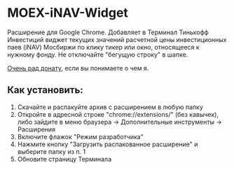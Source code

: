 # MOEX-iNAV-Widget

Расширение для Google Chrome. Добавляет в Терминал Тинькофф Инвестиций виджет текущих значений расчетной цены инвестиционных паев (iNAV) Мосбиржи по клику тикер или окно, относящееся к нужному фонду. Не отключайте "бегущую строку" в шапке.

[Очень рад донату](https://www.tinkoff.ru/invest/social/profile/Smart_Medved/), если вы понимаете о чем я.

## Как установить:

1. Скачайте и распакуйте архив с расширением в любую папку
2. Откройте в адресной строке "chrome://extensions/" (без кавычек), либо зайдите в меню браузера -> Дополнительные инструменты -> Расширения
3. Включите флажок "Режим разработчика"
4. Нажмите кнопку "Загрузить распакованное расширение" и выберите папку из п. 1
5. Обновите страницу Терминала
